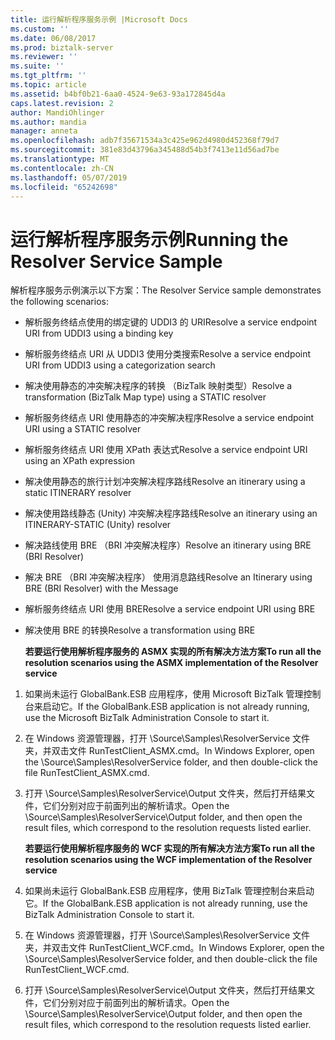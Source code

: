 ```yaml
---
title: 运行解析程序服务示例 |Microsoft Docs
ms.custom: ''
ms.date: 06/08/2017
ms.prod: biztalk-server
ms.reviewer: ''
ms.suite: ''
ms.tgt_pltfrm: ''
ms.topic: article
ms.assetid: b4bf0b21-6aa0-4524-9e63-93a172845d4a
caps.latest.revision: 2
author: MandiOhlinger
ms.author: mandia
manager: anneta
ms.openlocfilehash: adb7f35671534a3c425e962d4980d452368f79d7
ms.sourcegitcommit: 381e83d43796a345488d54b3f7413e11d56ad7be
ms.translationtype: MT
ms.contentlocale: zh-CN
ms.lasthandoff: 05/07/2019
ms.locfileid: "65242698"
---
```

# <a name="running-the-resolver-service-sample"></a><span data-ttu-id="17511-102">运行解析程序服务示例</span><span class="sxs-lookup"><span data-stu-id="17511-102">Running the Resolver Service Sample</span></span>
<span data-ttu-id="17511-103">解析程序服务示例演示以下方案：</span><span class="sxs-lookup"><span data-stu-id="17511-103">The Resolver Service sample demonstrates the following scenarios:</span></span>  

- <span data-ttu-id="17511-104">解析服务终结点使用的绑定键的 UDDI3 的 URI</span><span class="sxs-lookup"><span data-stu-id="17511-104">Resolve a service endpoint URI from UDDI3 using a binding key</span></span>  

- <span data-ttu-id="17511-105">解析服务终结点 URI 从 UDDI3 使用分类搜索</span><span class="sxs-lookup"><span data-stu-id="17511-105">Resolve a service endpoint URI from UDDI3 using a categorization search</span></span>  

- <span data-ttu-id="17511-106">解决使用静态的冲突解决程序的转换 （BizTalk 映射类型）</span><span class="sxs-lookup"><span data-stu-id="17511-106">Resolve a transformation (BizTalk Map type) using a STATIC resolver</span></span>  

- <span data-ttu-id="17511-107">解析服务终结点 URI 使用静态的冲突解决程序</span><span class="sxs-lookup"><span data-stu-id="17511-107">Resolve a service endpoint URI using a STATIC resolver</span></span>  

- <span data-ttu-id="17511-108">解析服务终结点 URI 使用 XPath 表达式</span><span class="sxs-lookup"><span data-stu-id="17511-108">Resolve a service endpoint URI using an XPath expression</span></span>  

- <span data-ttu-id="17511-109">解决使用静态的旅行计划冲突解决程序路线</span><span class="sxs-lookup"><span data-stu-id="17511-109">Resolve an itinerary using a static ITINERARY resolver</span></span>  

- <span data-ttu-id="17511-110">解决使用路线静态 (Unity) 冲突解决程序路线</span><span class="sxs-lookup"><span data-stu-id="17511-110">Resolve an itinerary using an ITINERARY-STATIC (Unity) resolver</span></span>  

- <span data-ttu-id="17511-111">解决路线使用 BRE （BRI 冲突解决程序）</span><span class="sxs-lookup"><span data-stu-id="17511-111">Resolve an itinerary using BRE (BRI Resolver)</span></span>  

- <span data-ttu-id="17511-112">解决 BRE （BRI 冲突解决程序） 使用消息路线</span><span class="sxs-lookup"><span data-stu-id="17511-112">Resolve an Itinerary using BRE (BRI Resolver) with the Message</span></span>  

- <span data-ttu-id="17511-113">解析服务终结点 URI 使用 BRE</span><span class="sxs-lookup"><span data-stu-id="17511-113">Resolve a service endpoint URI using BRE</span></span>  

- <span data-ttu-id="17511-114">解决使用 BRE 的转换</span><span class="sxs-lookup"><span data-stu-id="17511-114">Resolve a transformation using BRE</span></span>  

  <span data-ttu-id="17511-115">**若要运行使用解析程序服务的 ASMX 实现的所有解决方法方案**</span><span class="sxs-lookup"><span data-stu-id="17511-115">**To run all the resolution scenarios using the ASMX implementation of the Resolver service**</span></span>  

1. <span data-ttu-id="17511-116">如果尚未运行 GlobalBank.ESB 应用程序，使用 Microsoft BizTalk 管理控制台来启动它。</span><span class="sxs-lookup"><span data-stu-id="17511-116">If the GlobalBank.ESB application is not already running, use the Microsoft BizTalk Administration Console to start it.</span></span>  

2. <span data-ttu-id="17511-117">在 Windows 资源管理器，打开 \Source\Samples\ResolverService 文件夹，并双击文件 RunTestClient_ASMX.cmd。</span><span class="sxs-lookup"><span data-stu-id="17511-117">In Windows Explorer, open the \Source\Samples\ResolverService folder, and then double-click the file RunTestClient_ASMX.cmd.</span></span>  

3. <span data-ttu-id="17511-118">打开 \Source\Samples\ResolverService\Output 文件夹，然后打开结果文件，它们分别对应于前面列出的解析请求。</span><span class="sxs-lookup"><span data-stu-id="17511-118">Open the \Source\Samples\ResolverService\Output folder, and then open the result files, which correspond to the resolution requests listed earlier.</span></span>  

   <span data-ttu-id="17511-119">**若要运行使用解析程序服务的 WCF 实现的所有解决方法方案**</span><span class="sxs-lookup"><span data-stu-id="17511-119">**To run all the resolution scenarios using the WCF implementation of the Resolver service**</span></span>  

4. <span data-ttu-id="17511-120">如果尚未运行 GlobalBank.ESB 应用程序，使用 BizTalk 管理控制台来启动它。</span><span class="sxs-lookup"><span data-stu-id="17511-120">If the GlobalBank.ESB application is not already running, use the BizTalk Administration Console to start it.</span></span>  

5. <span data-ttu-id="17511-121">在 Windows 资源管理器，打开 \Source\Samples\ResolverService 文件夹，并双击文件 RunTestClient_WCF.cmd。</span><span class="sxs-lookup"><span data-stu-id="17511-121">In Windows Explorer, open the \Source\Samples\ResolverService folder, and then double-click the file RunTestClient_WCF.cmd.</span></span>  

6. <span data-ttu-id="17511-122">打开 \Source\Samples\ResolverService\Output 文件夹，然后打开结果文件，它们分别对应于前面列出的解析请求。</span><span class="sxs-lookup"><span data-stu-id="17511-122">Open the \Source\Samples\ResolverService\Output folder, and then open the result files, which correspond to the resolution requests listed earlier.</span></span>
